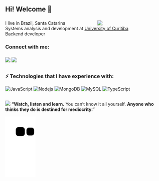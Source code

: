 ## Hi! Welcome :space_invader:

###
<div>
<img align='right' src="https://media3.giphy.com/media/24652QfeZzNIPzoH36/giphy.gif?cid=790b7611b5bb9bf19b0cbc312abb0a622fd72bd3d501ea48&rid=giphy.gif&ct=g" width="210">
 

</div>
<p align="left">I live in Brazil, Santa Catarina <br> Systems analysis and development at <a href="https://www.uninter.com/">University of Curitiba</a> <br>Backend developer</p>


<h3 align="left">Connect with me:</h3>

###
<div align="left">
  <a href = "mailto: monicamarcal93@gmail.com"><img src="https://img.shields.io/badge/-Gmail-%23333?style=for-the-badge&logo=gmail&logoColor=white" target="_blank"></a>
  <a href="https://www.linkedin.com/in/monica-software/" target="_blank"><img src="https://img.shields.io/badge/-LinkedIn-%230077B5?style=for-the-badge&logo=linkedin&logoColor=white" target="_blank"></a> 
</div>



## <h3> ⚡ Technologies that I have experience with: </h3>

![JavaScript](https://img.shields.io/badge/-JavaScript-black?style=flat-square&logo=javascript)
![Nodejs](https://img.shields.io/badge/-Nodejs-black?style=flat-square&logo=Node.js)
![MongoDB](https://img.shields.io/badge/-MongoDB-black?style=flat-square&logo=mongodb)
![MySQL](https://img.shields.io/badge/-MySQL-black?style=flat-square&logo=mysql)
![TypeScript](https://img.shields.io/badge/-TypeScript-black?style=flat-square&logo=typescript)
 


 ## <div align="left">
<img src="https://i.giphy.com/media/jTf2Io0LtBXGZddOVE/200w.webp" width="40"> <b>“Watch, listen and learn.</b> You can’t know it all yourself. <b>Anyone who thinks they do is destined for mediocrity.”</b>



![Snake animation](https://github.com/MonicaMarcal/MonicaMarcal/blob/output/github-contribution-grid-snake.svg)
 </div>


